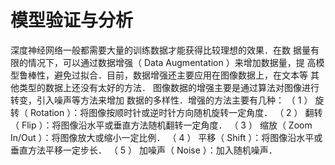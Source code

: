 # 模型验证与分析

深度神经网络一般都需要大量的训练数据才能获得比较理想的效果．在数
据量有限的情况下，可以通过数据增强（ Data Augmentation ）来增加数据量，提
高模型鲁棒性，避免过拟合．目前，数据增强还主要应用在图像数据上，在文本等
其他类型的数据上还没有太好的方法．
图像数据的增强主要是通过算法对图像进行转变，引入噪声等方法来增加
数据的多样性．增强的方法主要有几种：
（ 1 ） 旋转（ Rotation ）：将图像按顺时针或逆时针方向随机旋转一定角度．
（ 2 ） 翻转（ Flip ）：将图像沿水平或垂直方法随机翻转一定角度．
（ 3 ） 缩放（ Zoom In/Out ）：将图像放大或缩小一定比例．
（ 4 ） 平移（ Shift ）：将图像沿水平或垂直方法平移一定步长．
（ 5 ） 加噪声（ Noise ）：加入随机噪声．
